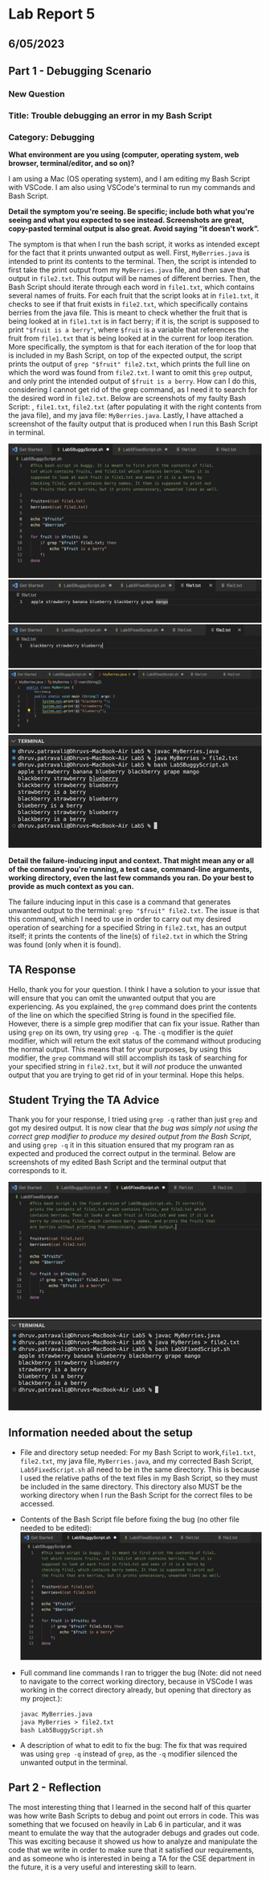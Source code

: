 # Lab Report 5
## 6/05/2023
## Part 1 - Debugging Scenario
### New Question
### Title: Trouble debugging an error in my Bash Script
### Category: Debugging
**What environment are you using (computer, operating system, web browser, terminal/editor, and so on)?**

I am using a Mac (OS operating system), and I am editing my Bash Script with VSCode. I am also using VSCode's terminal to run my commands and Bash Script.

**Detail the symptom you're seeing. Be specific; include both what you're seeing and what you expected to see instead. Screenshots are great, copy-pasted terminal output is also great. Avoid saying “it doesn't work”.**

The symptom is that when I run the bash script, it works as intended except for the fact that it prints unwanted output as well. First, `MyBerries.java` is intended to print its contents to the terminal. Then, the script is intended to first take the print output from my `MyBerries.java` file, and then save that output in `file2.txt`. This output will be names of different berries. Then, the Bash Script should iterate through each word in `file1.txt`, which contains several names of fruits. For each fruit that the script looks at in `file1.txt`, it checks to see if that fruit exists in `file2.txt`, which specifically contains berries from the java file. This is meant to check whether the fruit that is being looked at in `file1.txt` is in fact berry; if it is, the script is supposed to print `"$fruit is a berry"`, where `$fruit` is a variable that references the fruit from `file1.txt` that is being looked at in the current for loop iteration. More specifically, the symptom is that for each iteration of the for loop that is included in my Bash Script, on top of the expected output, the script prints the output of `grep "$fruit" file2.txt`, which prints the full line on which the word was found from `file2.txt`. I want to omit this `grep` output, and only print the intended output of `$fruit is a berry`. How can I do this, considering I cannot get rid of the grep command, as I need it to search for the desired word in `file2.txt`. Below are screenshots of my faulty Bash Script: , `file1.txt`, `file2.txt` (after populating it with the right contents from the java file), and my java file: `MyBerries.java`. Lastly, I have attached a screenshot of the faulty output that is produced when I run this Bash Script in terminal.

![Image](Lab5Buggy.png)
![Image](fruits.png)
![Image](berries.png)
![Image](MyBerriesJavaFile.png)
![Image](correctBuggyScript.png)

**Detail the failure-inducing input and context. That might mean any or all of the command you're running, a test case, command-line arguments, working directory, even the last few commands you ran. Do your best to provide as much context as you can.**

The failure inducing input in this case is a command that generates unwanted output to the terminal: `grep "$fruit" file2.txt`. The issue is that this command, which I need to use in order to carry out my desired operation of searching for a specified String in `file2.txt`, has an output itself; it prints the contents of the line(s) of `file2.txt` in which the String was found (only when it is found).


## TA Response
Hello, thank you for your question. I think I have a solution to your issue that will ensure that you can omit the unwanted output that you are experiencing. As you explained, the `grep` command does print the contents of the line on which the specified String is found in the specified file. However, there is a simple grep modifier that can fix your issue. Rather than using `grep` on its own, try using `grep -q`. The `-q` modifier is the *quiet* modifier, which will return the exit status of the command without producing the normal output. This means that for your purposes, by using this modifier, the `grep` command will still accomplish its task of searching for your specified string in `file2.txt`, but it will *not* produce the unwanted output that you are trying to get rid of in your terminal. Hope this helps.

## Student Trying the TA Advice
Thank you for your response, I tried using `grep -q` rather than just `grep` and got my desired output. It is now clear that *the bug was simply not using the correct grep modifier to produce my desired output from the Bash Script*, and using `grep -q` it in this situation ensured that my program ran as expected and produced the correct output in the terminal. Below are screenshots of my edited Bash Script and the terminal output that corresponds to it. 

![Image](Lab5Fixed.png)
![Image](correctFixedScript.png)

## Information needed about the setup

- File and directory setup needed: For my Bash Script to work,`file1.txt`, `file2.txt`, my java file, `MyBerries.java`, and my corrected Bash Script, `Lab5FixedScript.sh` all need to be in the same directory. This is because I used the relative paths of the text files in my Bash Script, so they must be included in the same directory. This directory also MUST be the working directory when I run the Bash Script for the correct files to be accessed. 
- Contents of the Bash Script file before fixing the bug (no other file needed to be edited): ![Image](Lab5Buggy.png)
- Full command line commands I ran to trigger the bug (Note: did not need to navigate to the correct working directory, because in VSCode I was working in the correct directory already, but opening that directory as my project.):
    
      javac MyBerries.java
      java MyBerries > file2.txt
      bash Lab5BuggyScript.sh

- A description of what to edit to fix the bug: The fix that was required was using `grep -q` instead of `grep`, as the `-q` modifier silenced the unwanted output in the terminal. 

## Part 2 - Reflection

The most interesting thing that I learned in the second half of this quarter was how write Bash Scripts to debug and point out errors in code. This was something that we focused on heavily in Lab 6 in particular, and it was meant to emulate the way that the autograder debugs and grades out code. This was exciting because it showed us how to analyze and manipulate the code that we write in order to make sure that it satisfied our requirements, and as someone who is interested in being a TA for the CSE department in the future, it is a very useful and interesting skill to learn. 

